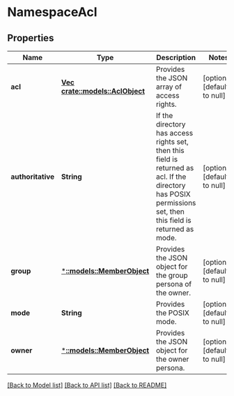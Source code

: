 # NamespaceAcl

## Properties
Name | Type | Description | Notes
------------ | ------------- | ------------- | -------------
**acl** | [**Vec <crate::models::AclObject>**](AclObject.md) | Provides the JSON array of access rights. | [optional] [default to null]
**authoritative** | **String** | If the directory has access rights set, then this field is returned as acl. If the directory has POSIX permissions set, then this field is returned as mode. | [optional] [default to null]
**group** | [***::models::MemberObject**](MemberObject.md) | Provides the JSON object for the group persona of the owner. | [optional] [default to null]
**mode** | **String** | Provides the POSIX mode. | [optional] [default to null]
**owner** | [***::models::MemberObject**](MemberObject.md) | Provides the JSON object for the owner persona. | [optional] [default to null]

[[Back to Model list]](../README.md#documentation-for-models) [[Back to API list]](../README.md#documentation-for-api-endpoints) [[Back to README]](../README.md)


